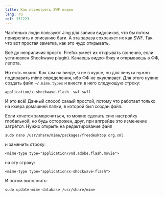 ```yaml
---
title: Как посмотреть SWF видео
lang: ru
ref: 151223
---
```


Частенько люди пользуют Jing для записи видосиков, что бы потом прикрепить к описанию баги. А эта зараза сохраняет их как SWF. Так что вот простая заметка, как это чудо открывать.

Всё до неприличия просто. Firefox умеет их открывать (конечно, если установлен Shockwave plugin). Качаешь видео-бяку и открываешь в ФФ, лепота.

Но есть нюанс. Как там на винде, я не в курсе, но для линуха нужно подправить mime определения, ибо ФФ не окукливает. Для этого нужно создать файл `~/.mime.types` и внести в него следующую строку:

```
application/x-shockwave-flash  swf swfl
```

И это всё! Данный способ самый простой, потому что работает только на юзера домашней папки, в которой был создан файл.

Если хочется заморочиться, то можно сделать сию настройку глобальной, но будь осторожен, друг, при апгрейде это изменение затрётся. Нужно открыть на редактирование файл

```
sudo nano /usr/share/mime/packages/freedesktop.org.xml
```

и заменить строку:

```
<mime-type type="application/vnd.adobe.flash.movie">
```

на эту строку:

```
<mime-type type="application/x-shockwave-flash">
```

И потом выполнить:

```
sudo update-mime-database /usr/share/mime
```
